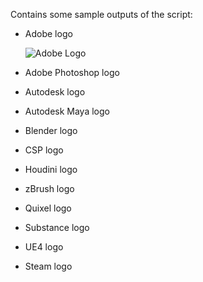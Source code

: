 Contains some sample outputs of the script:

* Adobe logo

  ![Adobe Logo](https://github.com/Amarthgul/stickerAndEmoteModifier/blob/master/discordEmotes/sampleOutputs/adobe.png)
* Adobe Photoshop logo 
* Autodesk logo
* Autodesk Maya logo
* Blender logo
* CSP logo
* Houdini logo
* zBrush logo
* Quixel logo
* Substance logo
* UE4 logo
* Steam logo
